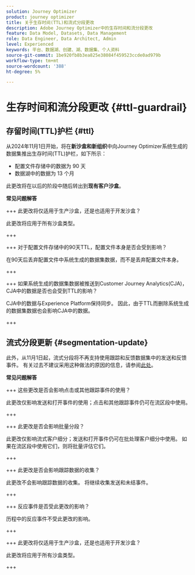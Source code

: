 ```yaml
---
solution: Journey Optimizer
product: journey optimizer
title: 关于生存时间(TTL)和流式分段更改
description: Adobe Journey Optimizer中的生存时间和流分段更改
feature: Data Model, Datasets, Data Management
role: Data Engineer, Data Architect, Admin
level: Experienced
keywords: 平台、数据湖、创建、湖、数据集、个人资料
source-git-commit: 1be920fb8b3ea825e38084f459523ccde0ad979b
workflow-type: tm+mt
source-wordcount: '388'
ht-degree: 5%

---
```



# 生存时间和流分段更改 {#ttl-guardrail}

## 存留时间(TTL)护栏 {#ttl}

从2024年11月1日开始，将在&#x200B;**新沙盒和新组织**&#x200B;中向Journey Optimizer系统生成的数据集推出生存时间(TTL)护栏，如下所示：

* 配置文件存储中的数据为 90 天
* 数据湖中的数据为 13 个月

此更改将在以后的阶段中随后转出到&#x200B;**现有客户沙盒**。

**常见问题解答**

+++ 此更改将仅适用于生产沙盒，还是也适用于开发沙盒？

此更改将应用于所有沙盒类型。

+++


+++ 对于配置文件存储中的90天TTL，配置文件本身是否会受到影响？

在90天后丢弃配置文件中系统生成的数据集数据，而不是丢弃配置文件本身。

+++

+++ 如果系统生成的数据集数据被推送到Customer Journey Analytics(CJA)，CJA中的数据是否也会受到TTL的影响？

CJA中的数据与Experience Platform保持同步。 因此，由于TTL而删除系统生成的数据集数据也会影响CJA中的数据。

+++

## 流式分段更新 {#segmentation-update}

此外，从11月1日起，流式分段将不再支持使用跟踪和反馈数据集中的发送和反馈事件。  有关过去不建议采用这种做法的原因的信息，请参阅[此处](../audience/about-audiences.md#streaming-segmentation-events-guardrails)。


**常见问题解答**

+++ 这些更改是否会影响点击或其他跟踪事件的使用？

此更改仅影响发送和打开事件的使用；点击和其他跟踪事件仍可在流区段中使用。

+++

+++ 此更改是否会影响批量分段？

此更改仅影响流式客户细分；发送和打开事件仍可在批处理客户细分中使用。 如果在流区段中使用它们，则将批量评估它们。

+++

+++ 此更改是否会影响跟踪数据的收集？

此更改不会影响跟踪数据的收集。 将继续收集发送和未结事件。

+++


+++ 反应事件是否受此更改的影响？

历程中的反应事件不受此更改的影响。

+++


+++ 此更改将仅适用于生产沙盒，还是也适用于开发沙盒？

此更改将应用于所有沙盒类型。

+++